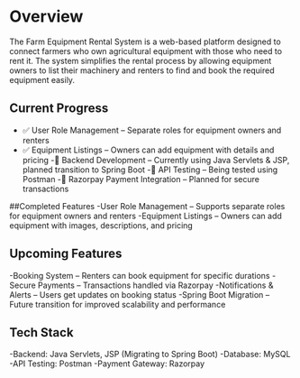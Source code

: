 # Overview
The Farm Equipment Rental System is a web-based platform designed to connect farmers who own agricultural equipment with those who need to rent it. The system simplifies the rental process by allowing equipment owners to list their machinery and renters to find and book the required equipment easily.

## Current Progress
- ✅ User Role Management – Separate roles for equipment owners and renters
- ✅ Equipment Listings – Owners can add equipment with details and pricing
-🔄 Backend Development – Currently using Java Servlets & JSP, planned transition to Spring Boot
-🔄 API Testing – Being tested using Postman
-🔄 Razorpay Payment Integration – Planned for secure transactions

##Completed Features
-User Role Management – Supports separate roles for equipment owners and renters
-Equipment Listings – Owners can add equipment with images, descriptions, and pricing
## Upcoming Features
-Booking System – Renters can book equipment for specific durations
-Secure Payments – Transactions handled via Razorpay
-Notifications & Alerts – Users get updates on booking status
-Spring Boot Migration – Future transition for improved scalability and performance
## Tech Stack
-Backend: Java Servlets, JSP (Migrating to Spring Boot)
-Database: MySQL
-API Testing: Postman
-Payment Gateway: Razorpay
